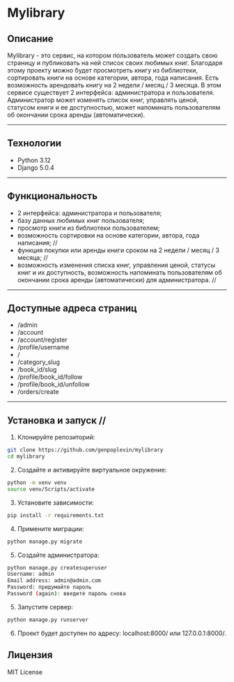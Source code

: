 # Mylibrary

## Описание
Mylibrary - это сервис, на котором пользователь может создать свою страницу и публиковать на ней список своих любимых книг. Благодаря этому проекту можно будет просмотреть книгу из библиотеки, сортировать книги на основе категории, автора, года написания. Есть возможность арендовать книгу на 2 недели / месяц / 3 месяца. В этом сервисе существует 2 интерфейса: администратора и пользователя. Администратор может изменять список книг, управлять ценой, статусом книги и ее доступностью, может напоминать пользователям об окончании срока аренды (автоматически).

---

## Технологии
- Python 3.12
- Django 5.0.4

---

## Функциональность
- 2 интерфейса: администратора и пользователя;
- базу данных любимых книг пользователя;
- просмотр книги из библиотеки пользователем;
- возможность сортировки на основе категории, автора, года написания; //
- функция покупки или аренды книги сроком на 2 недели / месяц / 3 месяца; //
- возможность изменения списка книг, управления ценой, статусы книг и их доступность, возможность напоминать пользователям об окончании срока аренды (автоматически) для администратора. //

---
## Доступные адреса страниц
- /admin
- /account
- /account/register
- /profile/username
- /
- /category_slug
- /book_id/slug
- /profile/book_id/follow
- /profile/book_id/unfollow
- /orders/create
---

## Установка и запуск //

1. Клонируйте репозиторий:
```bash
git clone https://github.com/genpoplevin/mylibrary
cd mylibrary
```
2. Создайте и активируйте виртуальное окружение:
```bash
python -m venv venv
source venv/Scripts/activate
```
3. Установите зависимости:
```bash
pip install -r requirements.txt
```
4. Примените миграции:
```bash
python manage.py migrate
```
5. Создайте администратора:
```bash
python manage.py createsuperuser
Username: admin
Email address: admin@admin.com
Password: придумайте пароль
Password (again): введите пароль снова
```
5. Запустите сервер:
```bash
python manage.py runserver
```
6. Проект будет доступен по адресу: localhost:8000/ или 127.0.0.1:8000/.

## Лицензия
MIT License
